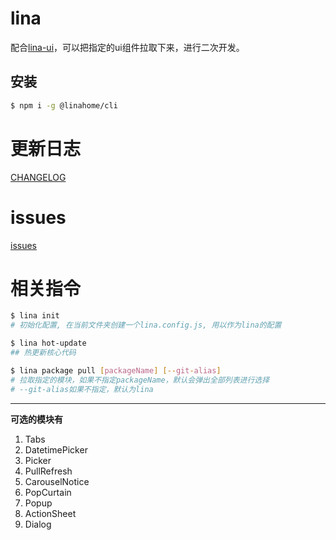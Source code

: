 # lina
配合[lina-ui](https://www.npmjs.com/package/lina-ui)，可以把指定的ui组件拉取下来，进行二次开发。

## 安装
```bash
$ npm i -g @linahome/cli
```

# 更新日志
[CHANGELOG](https://github.com/guanlinwu/lina/blob/master/CHANGELOG.md)

# issues
[issues](https://github.com/guanlinwu/lina/issues)

# 相关指令

```bash
$ lina init
# 初始化配置, 在当前文件夹创建一个lina.config.js, 用以作为lina的配置
```


```bash
$ lina hot-update
## 热更新核心代码

```
```bash
$ lina package pull [packageName] [--git-alias]
# 拉取指定的模块，如果不指定packageName，默认会弹出全部列表进行选择
# --git-alias如果不指定，默认为lina
```
----
 **可选的模块有**
 1. Tabs
 1. DatetimePicker
 1. Picker
 1. PullRefresh
 1. CarouselNotice
 1. PopCurtain
 1. Popup
 1. ActionSheet
 1. Dialog

